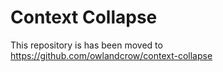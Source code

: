 # Context Collapse

This repository is has been moved to https://github.com/owlandcrow/context-collapse
